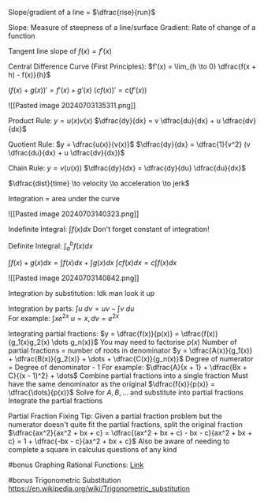 Slope/gradient of a line = $\dfrac{rise}{run}$

Slope: Measure of steepness of a line/surface
Gradient: Rate of change of a function

Tangent line slope of $f(x) = f'(x)$

Central Difference Curve (First Principles):
	$f'(x) = \lim_{h \to 0} \dfrac{f(x + h) - f(x)}{h}$

$(f(x) + g(x))' = f'(x) + g'(x)$
$(cf(x))' = c(f'(x))$

![[Pasted image 20240703135311.png]]

Product Rule:
	$y = u(x)v(x)$
	$\dfrac{dy}{dx} = v \dfrac{du}{dx} + u \dfrac{dv}{dx}$

Quotient Rule:
	$y = \dfrac{u(x)}{v(x)}$
	$\dfrac{dy}{dx} = \dfrac{1}{v^2} (v \dfrac{du}{dx} + u \dfrac{dv}{dx})$

Chain Rule:
	$y = v(u(x))$
	$\dfrac{dy}{dx} = \dfrac{dy}{du} \dfrac{du}{dx}$

$\dfrac{dist}{time} \to velocity \to acceleration \to jerk$

Integration = area under the curve

![[Pasted image 20240703140323.png]]

Indefinite Integral:
	$\int f(x) dx$
	Don't forget constant of integration!

Definite Integral:
	$\int_a ^b f(x) dx$

$\int f(x) + g(x) dx = \int f(x) dx + \int g(x) dx$
$\int cf(x) dx = c \int f(x) dx$

![[Pasted image 20240703140842.png]]

Integration by substitution:
	Idk man look it up

Integration by parts:
	$\int u \ dv = uv - \int v \ du$	
	For example:
		$\int x e^{2x}$
		$u = x, dv = e^{2x}$

Integrating partial fractions:
	$y = \dfrac{f(x)}{p(x)} = \dfrac{f(x)}{g_1(x)g_2(x) \dots g_n(x)}$
	You may need to factorise $p(x)$
	Number of partial fractions = number of roots in denominator
	$y = \dfrac{A(x)}{g_1(x)} + \dfrac{B(x)}{g_2(x)} + \dots + \dfrac{C(x)}{g_n(x)}$
	Degree of numerator = Degree of denominator - 1
		For example:
			$\dfrac{A}{x + 1} + \dfrac{Bx + C}{(x - 1)^2} + \dots$
	Combine partial fractions into a single fraction
		Must have the same denominator as the original
		$\dfrac{f(x)}{p(x)} = \dfrac{\dots}{p(x)}$
	Solve for $A, B, \dots$ and substitute into partial fractions
	Integrate the partial fractions

Partial Fraction Fixing Tip:
	Given a partial fraction problem but the numerator doesn't quite fit the partial fractions, split the original fraction
	$\dfrac{ax^2}{ax^2 + bx + c} = \dfrac{(ax^2 + bx + c) - bx - c}{ax^2 + bx + c} = 1 + \dfrac{-bx - c}{ax^2 + bx + c}$
	Also be aware of needing to complete a square in calculus questions of any kind

#bonus 
Graphing Rational Functions:
	[Link](https://learn-eu-central-1-prod-fleet01-xythos.content.blackboardcdn.com/62b985ffa0afc/3960187?X-Blackboard-S3-Bucket=learn-eu-central-1-prod-fleet01-xythos&X-Blackboard-Expiration=1720029600000&X-Blackboard-Signature=R4Z1sAjmsmw2RdFeN2oQDjW1XXxKuE%2B1%2Fd%2FmPwOEb8I%3D&X-Blackboard-Client-Id=300200&X-Blackboard-S3-Region=eu-central-1&response-cache-control=private%2C%20max-age%3D21600&response-content-disposition=inline%3B%20filename%2A%3DUTF-8%27%27CSU11001_Graphing_Rational_Functions.pdf&response-content-type=application%2Fpdf&X-Amz-Security-Token=IQoJb3JpZ2luX2VjENT%2F%2F%2F%2F%2F%2F%2F%2F%2F%2FwEaDGV1LWNlbnRyYWwtMSJHMEUCIGIloZvSrxDO%2BHxNMIBD8XYPC0rLnEN6Xg9Dou4sFB7XAiEA1itbucsEfXPsf0aAZziPfswTJUFQIl7i%2F9t8vtvPQ%2F0qxwUIjf%2F%2F%2F%2F%2F%2F%2F%2F%2F%2FARAEGgw2MzU1Njc5MjQxODMiDPOS8qPnzBTR%2B0NB8iqbBd8qXh65hsYszIrT0r5Nej5L6KAglYL1d3njcMKWIKujsEJMTTdSjczVwYNYnAY0oxThbgAW84VL2yXLXDwJDKM1pC1GQ8pSBLTDX15aGoC6z3UH8qnuDpxA%2BxVewTnpNfh4Yhshm0B%2F8JDeEY3lyREJwRIpRINtKJ69eOkkToUnn2RHHiLEyF61dc3Sf9CpUf8%2BFo6KVw5vKkIfkwSxmsjeOdJQfTDFk7xdB%2BLiiHSX1A6L0KNOMXtZy8VXE%2B3B9Hc3m%2Fbud9rqUFawb%2B%2BqGbIJhyBya6icwMDn%2BGYbNleGa7%2Fj39uRGQlsRD%2FGCWcJg%2Btcx8xGjyTknTOmecS3gX4MPiprYqW0RmWo%2ByGfkOocJxFtA6h1f%2BjlW4XjyHtI6%2BJVRTjD20%2FPHQBAZIt%2B%2BQRQEK8Y%2Bj8G07BjeGCiCBQtOwhiDYgokquwL2clN4K9lz4ASAT1ymFxvaSXztnwOZ0ZtJQTcVhwADZG%2BSrO%2FqczLezyx66IBfF%2Bw9Wf5lrvEtL0GeMFgCmuSZ%2FWIsZuQeQS6jkrPugOzGxm6LsuBcq0HwM1xxZ6ap5rYDAQRAoyP94G3HppR1KYwXKiTOKChMrVs1fmkmezctnCG032WPKWHbbk2PkDFpgsgOu6lhS%2F%2FOTjfdyf%2BRd4hq2k%2FoJb7Q06b%2Fys3rgggf7hexTN1bKNvIjb0EgJ2FDDoLOUTALSIc%2BRqy4D5vbRW8laRPmODseY%2FYgnc3cnYMA3jNwhsgcg4gMiWJZ%2FHfuSMCqaeLxxcUAXYhTIeju4xYHA6h07X3lqBx%2BUMNULmwV9%2FvJio4J1tuQL3GeOduQ31kYib33bi9sszT%2F70SzIj0Nym1KK0y%2FRUdP2yLMjSq3IWregkedVQgQ3L%2BZtMmyUA0Mws4SVtAY6sQGz%2FliIYPo8JxXLsht2EGpv2oqVByVTW5s4G9oYOV9so1rdw2FS7evHiUl46UsiaM4hbwycX92%2FYg2d%2FftfLLuR0mhUD9KRdBwdQBd%2B5O6s8GURbAJIDGNiBmj2CaZi3Qc9Zl51Ake0jove4eTbv1hBiBJcWu%2Fvu10%2BH3hBrk9aQ78dxen3c4gT%2BV%2F1iGJIrSzMA6QV5Z3%2FVBwvCx7DA8rNt371078K6%2FosOrycHBMHTew%3D&X-Amz-Algorithm=AWS4-HMAC-SHA256&X-Amz-Date=20240703T120000Z&X-Amz-SignedHeaders=host&X-Amz-Expires=21600&X-Amz-Credential=ASIAZH6WM4PL7HF2ZX55%2F20240703%2Feu-central-1%2Fs3%2Faws4_request&X-Amz-Signature=0ecdd41086e816dc2937b5981fd90b66562dd68072f62a107b5f2cd17dc91afb)

#bonus 
Trigonometric Substitution
	https://en.wikipedia.org/wiki/Trigonometric_substitution
